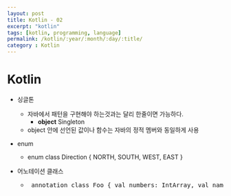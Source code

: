```yaml
---
layout: post
title: Kotlin - 02
excerpt: "kotlin"
tags: [kotlin, programming, language]
permalink: /kotlin/:year/:month/:day/:title/
category : Kotlin
---
```


# Kotlin

- 싱글톤
  - 자바에서 패턴을 구현해야 하는것과는 달리 한줄이면 가능하다.
    - **object** Singleton
  - object 안에 선언된 값이나 함수는 자바의 정적 멤버와 동일하게 사용

- enum
  - enum class Direction { NORTH, SOUTH, WEST, EAST }

- 어노테이션 클래스
  - <pre class="prettyprint"> annotation class Foo { val numbers: IntArray, val names: Array<String> } 
   </pre>





